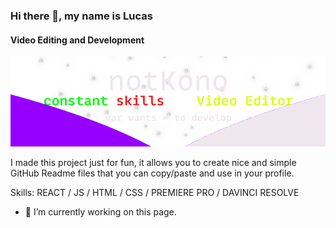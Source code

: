 ### Hi there 👋, my name is Lucas
#### Video Editing and Development
![Video Editing and Development](https://github.com/Stealthbroken/Stealthbroken/blob/main/banner.png)

I made this project just for fun, it allows you to create nice and simple GitHub Readme files that you can copy/paste and use in your profile.

Skills: REACT / JS / HTML / CSS / PREMIERE PRO / DAVINCI RESOLVE

- 🔭 I’m currently working on this page. 






<!---
[![Lucas' GitHub stats](https://github-readme-stats.vercel.app/api?username=stealthbroken)](https://github.com/anuraghazra/github-readme-stats)
<!---
--->
